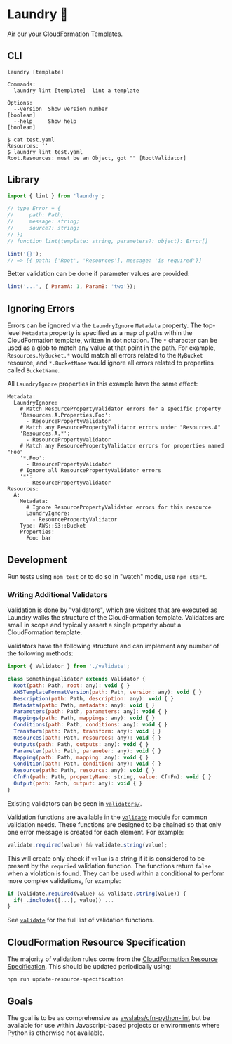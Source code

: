 # Laundry 👔

Air our your CloudFormation Templates.

## CLI

```
laundry [template]

Commands:
  laundry lint [template]  lint a template

Options:
  --version  Show version number                                       [boolean]
  --help     Show help                                                 [boolean]
```

```
$ cat test.yaml
Resources: ''
$ laundry lint test.yaml
Root.Resources: must be an Object, got "" [RootValidator]
```

## Library

```javascript
import { lint } from 'laundry';

// type Error = {
//     path: Path;
//     message: string;
//     source?: string;
// };
// function lint(template: string, parameters?: object): Error[]

lint('{}');
// => [{ path: ['Root', 'Resources'], message: 'is required'}]
```

Better validation can be done if parameter values are provided:

```javascript
lint('...', { ParamA: 1, ParamB: 'two'});
```

## Ignoring Errors

Errors can be ignored via the `LaundryIgnore` `Metadata` property. The top-level
`Metadata` property is specified as a map of paths within the CloudFormation
template, written in dot notation. The `*` character can be used as a glob to
match any value at that point in the path. For example, `Resources.MyBucket.*`
would match all errors related to the `MyBucket` resource, and `*.BucketName`
would ignore all errors related to properties called `BucketName`.

All `LaundryIgnore` properties in this example have the same effect:

```
Metadata:
  LaundryIgnore:
    # Match ResourcePropertyValidator errors for a specific property
    'Resources.A.Properties.Foo':
      - ResourcePropertyValidator
    # Match any ResourcePropertyValidator errors under "Resources.A"
    'Resources.A.*':
      - ResourcePropertyValidator
    # Match any ResourcePropertyValidator errors for properties named "Foo"
    '*.Foo':
      - ResourcePropertyValidator
    # Ignore all ResourcePropertyValidator errors
    '*':
      - ResourcePropertyValidator
Resources:
  A:
    Metadata:
      # Ignore ResourcePropertyValidator errors for this resource
      LaundryIgnore:
        - ResourcePropertyValidator
    Type: AWS::S3::Bucket
    Properties:
      Foo: bar
```

## Development

Run tests using `npm test` or to do so in "watch" mode, use `npm start`.

### Writing Additional Validators

Validation is done by "validators", which are
[visitors](https://en.wikipedia.org/wiki/Visitor_pattern) that are executed as
Laundry walks the structure of the CloudFormation template. Validators are small
in scope and typically assert a single property about a CloudFormation template.

Validators have the following structure and can implement any number of the
following methods:

```javascript
import { Validator } from './validate';

class SomethingValidator extends Validator {
  Root(path: Path, root: any): void { }
  AWSTemplateFormatVersion(path: Path, version: any): void { }
  Description(path: Path, description: any): void { }
  Metadata(path: Path, metadata: any): void { }
  Parameters(path: Path, parameters: any): void { }
  Mappings(path: Path, mappings: any): void { }
  Conditions(path: Path, conditions: any): void { }
  Transform(path: Path, transform: any): void { }
  Resources(path: Path, resources: any): void { }
  Outputs(path: Path, outputs: any): void { }
  Parameter(path: Path, parameter: any): void { }
  Mapping(path: Path, mapping: any): void { }
  Condition(path: Path, condition: any): void { }
  Resource(path: Path, resource: any): void { }
  CfnFn(path: Path, propertyName: string, value: CfnFn): void { }
  Output(path: Path, output: any): void { }
}
```

Existing validators can be seen in [`validators/`](./src/validators).

Validation functions are available in the [`validate`](./src/validate.ts) module
for common validation needs. These functions are designed to be chained so that
only one error message is created for each element. For example:

```javascript
validate.required(value) && validate.string(value);
```

This will create only check if `value` is a string if it is considered to be
present by the `requried` validation function. The functions return `false`
when a violation is found. They can be used within a conditional to perform
more complex validations, for example:

```javascript
if (validate.required(value) && validate.string(value)) {
  if(_.includes([...], value)) ...
}
```

See [`validate`](./src/validate.ts) for the full list of validation functions.


## CloudFormation Resource Specification

The majority of validation rules come from the [CloudFormation Resource
Specification](https://docs.aws.amazon.com/AWSCloudFormation/latest/UserGuide/cfn-resource-specification.html).
This should be updated periodically using:

```
npm run update-resource-specification
```

## Goals

The goal is to be as comprehensive as
[awslabs/cfn-python-lint](https://github.com/awslabs/cfn-python-lint) but be
available for use within Javascript-based projects or environments where Python
is otherwise not available.
